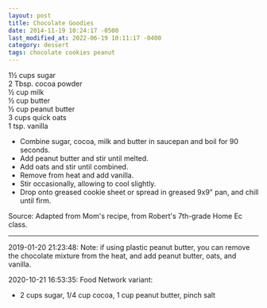 ```yaml
---
layout: post
title: Chocolate Goodies
date: 2014-11-19 10:24:17 -0500
last_modified_at: 2022-06-19 10:11:17 -0400
category: dessert
tags: chocolate cookies peanut
---
```

1½ cups sugar  
2 Tbsp. cocoa powder  
½ cup milk  
½ cup butter  
½ cup peanut butter  
3 cups quick oats  
1 tsp. vanilla  

  * Combine sugar, cocoa, milk and butter in saucepan and boil for 90 seconds.
  * Add peanut butter and stir until melted.
  * Add oats and stir until combined.
  * Remove from heat and add vanilla.
  * Stir occasionally, allowing to cool slightly.
  * Drop onto greased cookie sheet or spread in greased 9x9" pan, and chill until firm.

Source: Adapted from Mom's recipe, from Robert's 7th-grade Home Ec class.  

---

2019-01-20 21:23:48: Note: if using plastic peanut butter, you can remove the
chocolate mixture from the heat, and add peanut butter, oats, and vanilla.

2020-10-21 16:53:35: Food Network variant:
* 2 cups sugar, 1/4 cup cocoa, 1 cup peanut butter, pinch salt
